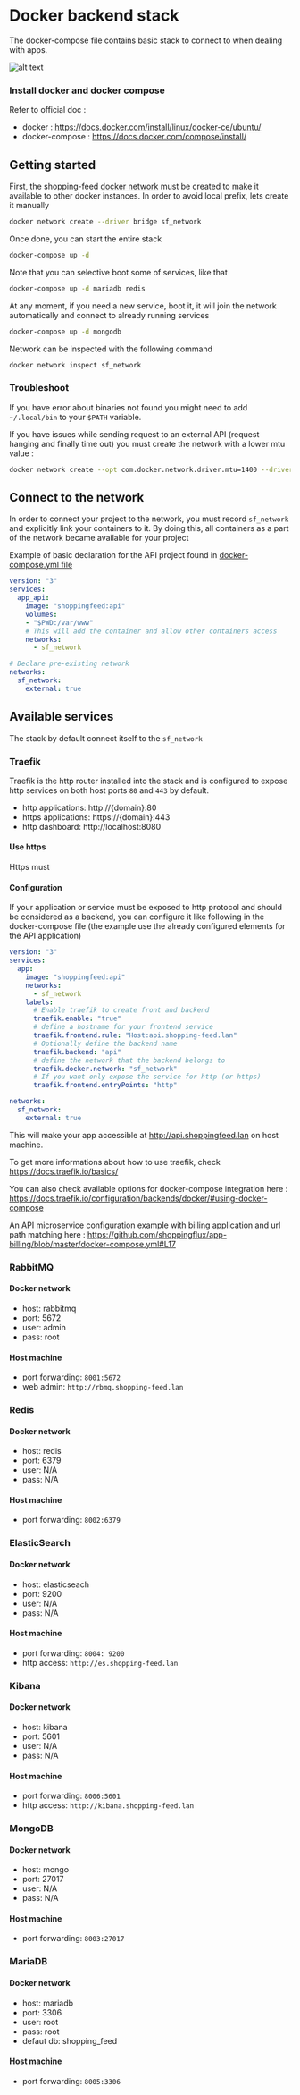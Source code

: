 # Docker backend stack

The docker-compose file contains basic stack to connect to when dealing with apps.

![alt text](https://i.ibb.co/FK2CK4f/docker-network.png)


### Install docker and docker compose

Refer to official doc :
 - docker : https://docs.docker.com/install/linux/docker-ce/ubuntu/
 - docker-compose : https://docs.docker.com/compose/install/

## Getting started

First, the shopping-feed [docker network](https://docs.docker.com/network/) must be created to make it available to other docker instances.
In order to avoid local prefix, lets create it manually

```bash
docker network create --driver bridge sf_network
```

Once done, you can start the entire stack

```bash
docker-compose up -d
```

Note that you can selective boot some of services, like that

```bash
docker-compose up -d mariadb redis
```

At any moment, if you need a new service, boot it, it will join the network automatically and connect to already running services

```bash
docker-compose up -d mongodb
```

Network can be inspected with the following command

```bash
docker network inspect sf_network
```

### Troubleshoot

If you have error about binaries not found you might need to add `~/.local/bin` to your `$PATH` variable. 

If you have issues while sending request to an external API (request hanging and finally time out) you must create the network with a lower mtu value :

```bash
docker network create --opt com.docker.network.driver.mtu=1400 --driver bridge sf_network
```


## Connect to the network

In order to connect your project to the network, you must record `sf_network` and explicitly link your containers to it.
By doing this, all containers as a part of the network became available for your project

Example of basic declaration for the API project found in [docker-compose.yml file](https://github.com/shoppingflux/api/blob/master/docker-compose.yml)

```yaml
version: "3"
services:
  app_api:
    image: "shoppingfeed:api"
    volumes:
    - "$PWD:/var/www"
    # This will add the container and allow other containers access
    networks:
      - sf_network

# Declare pre-existing network
networks:
  sf_network:
    external: true
```

## Available services

The stack by default connect itself to the `sf_network`

### Traefik

Traefik is the http router installed into the stack and is configured to expose http services on both host ports `80` and `443` by default.

- http applications: http://{domain}:80
- https applications: https://{domain}:443
- http dashboard: http://localhost:8080

#### Use https

Https must 


#### Configuration

If your application or service must be exposed to http protocol and should be considered as a backend,
you can configure it like following in the docker-compose file (the example use the already configured elements for the API application)

```yaml
version: "3"
services:
  app:
    image: "shoppingfeed:api"
    networks:
      - sf_network
    labels:
      # Enable traefik to create front and backend
      traefik.enable: "true"
      # define a hostname for your frontend service
      traefik.frontend.rule: "Host:api.shopping-feed.lan"
      # Optionally define the backend name
      traefik.backend: "api"
      # define the network that the backend belongs to
      traefik.docker.network: "sf_network"
      # If you want only expose the service for http (or https)
      traefik.frontend.entryPoints: "http"

networks:
  sf_network:
    external: true
```

This will make your app accessible at http://api.shoppingfeed.lan on host machine.

To get more informations about how to use traefik, check https://docs.traefik.io/basics/

You can also check available options for docker-compose integration here : https://docs.traefik.io/configuration/backends/docker/#using-docker-compose

An API microservice configuration example with billing application and url path matching here : https://github.com/shoppingflux/app-billing/blob/master/docker-compose.yml#L17

### RabbitMQ

#### Docker network

- host: rabbitmq
- port: 5672
- user: admin
- pass: root

#### Host machine

- port forwarding: `8001:5672`
- web admin: `http://rbmq.shopping-feed.lan`

### Redis

#### Docker network

- host: redis
- port: 6379
- user: N/A
- pass: N/A

#### Host machine

- port forwarding: `8002:6379`

### ElasticSearch

#### Docker network

- host: elasticseach
- port: 9200
- user: N/A
- pass: N/A

#### Host machine

- port forwarding: `8004: 9200`
- http access: `http://es.shopping-feed.lan`

### Kibana

#### Docker network

- host: kibana
- port: 5601
- user: N/A
- pass: N/A

#### Host machine

- port forwarding: `8006:5601`
- http access: `http://kibana.shopping-feed.lan`

### MongoDB

#### Docker network

- host: mongo
- port: 27017
- user: N/A
- pass: N/A

#### Host machine

- port forwarding: `8003:27017`

### MariaDB

#### Docker network

- host: mariadb
- port: 3306
- user: root
- pass: root
- defaut db: shopping_feed

#### Host machine

- port forwarding: `8005:3306`



 
